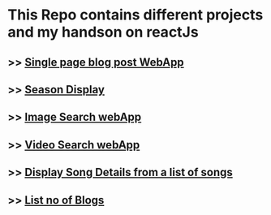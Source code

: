 # This Repo contains different projects and my handson on reactJs

## >> [Single page blog post WebApp](/learning-components/)

## >> [Season Display](/season-greeting/)

## >> [Image Search webApp](/image-search-app)

## >> [Video Search webApp](/video-search-app)

## >> [Display Song Details from a list of songs](/react-redux)

## >> [List no of Blogs](/list-blogs)
